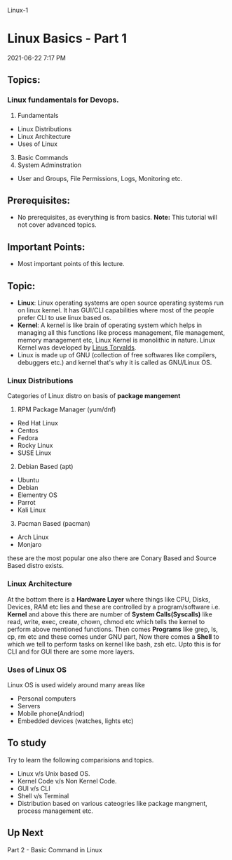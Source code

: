  Linux-1

# Linux Basics - Part 1
2021-06-22 7:17 PM
## Topics:
### Linux fundamentals for Devops.
1. Fundamentals 
- Linux Distributions
- Linux Architecture
- Uses of Linux
3. Basic Commands
4. System Adminstration
- User and Groups, File Permissions, Logs, Monitoring etc. 
## Prerequisites:
- No prerequisites, as everything is from basics.
**Note:** This tutorial will not cover advanced topics.
## Important Points:
- Most important points of this lecture.

## Topic: 
- **Linux**: Linux operating systems are open source operating systems run on linux kernel. It has GUI/CLI capabilities where most of the people prefer CLI  to use linux based os.
- **Kernel**: A kernel is like brain of operating system which helps in managing all this functions like process management, file management, memory management etc, Linux Kernel is monolithic in nature. Linux Kernel was developed by [Linus Torvalds](https://en.wikipedia.org/wiki/Linus_Torvalds).
- Linux is made up of GNU (collection of free softwares like compilers, debuggers etc.) and kernel that's why it is called as GNU/Linux OS.

### Linux Distributions
Categories of Linux distro on basis of **package mangement**
1. RPM Package Manager (yum/dnf)
- Red Hat Linux
- Centos
- Fedora
- Rocky Linux
- SUSE Linux
2. Debian Based (apt)
- Ubuntu
- Debian
- Elementry OS
- Parrot
- Kali Linux
3. Pacman Based (pacman)
- Arch Linux
- Monjaro

these are the most popular one also there are Conary Based and Source Based distro exists.

### Linux Architecture
At the bottom there is a **Hardware Layer** where things like CPU, Disks, Devices, RAM etc lies and these are controlled by a program/software i.e. **Kernel** and above this there are number of **System Calls(Syscalls)** like read, write, exec, create, chown, chmod etc which tells the kernel to perform above mentioned functions. Then comes **Programs** like grep, ls, cp, rm etc and these comes under GNU part, Now there comes a **Shell** to which we tell to perform tasks on kernel like bash, zsh etc. Upto this is for CLI and for GUI there are some more layers.

### Uses of Linux OS
Linux OS is used widely around many areas like 
- Personal computers
- Servers
- Mobile phone(Andriod)
- Embedded devices (watches, lights etc)
## To study
Try to learn the following comparisions and topics.
- Linux v/s Unix based OS.
- Kernel Code v/s Non Kernel Code.
- GUI v/s CLI
- Shell v/s Terminal
- Distribution based on various cateogries like package mangment, process management etc.

## Up Next
Part 2 - Basic Command in Linux
 

